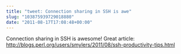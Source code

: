 ```yaml
---
title: "tweet: Connection sharing in SSH is awe"
slug: "103875939729018880"
date: "2011-08-17T17:08:48+00:00"
---
```

Connection sharing in SSH is awesome! Great article: http://blogs.perl.org/users/smylers/2011/08/ssh-productivity-tips.html